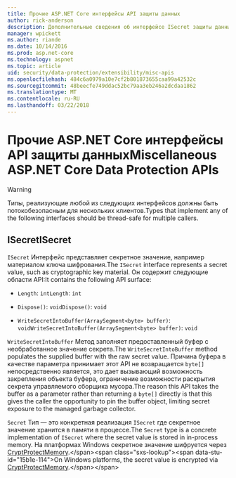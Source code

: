 ```yaml
---
title: Прочие ASP.NET Core интерфейсы API защиты данных
author: rick-anderson
description: Дополнительные сведения об интерфейсе ISecret защиты данных для ASP.NET Core.
manager: wpickett
ms.author: riande
ms.date: 10/14/2016
ms.prod: asp.net-core
ms.technology: aspnet
ms.topic: article
uid: security/data-protection/extensibility/misc-apis
ms.openlocfilehash: 484c6a0979a10e7cf2b801873655caa99a42532c
ms.sourcegitcommit: 48beecfe749ddac52bc79aa3eb246a2dcdaa1862
ms.translationtype: MT
ms.contentlocale: ru-RU
ms.lasthandoff: 03/22/2018
---
```

# <a name="miscellaneous-aspnet-core-data-protection-apis"></a><span data-ttu-id="15b1e-103">Прочие ASP.NET Core интерфейсы API защиты данных</span><span class="sxs-lookup"><span data-stu-id="15b1e-103">Miscellaneous ASP.NET Core Data Protection APIs</span></span>

<a name="data-protection-extensibility-mics-apis"></a>

>[!WARNING]
> <span data-ttu-id="15b1e-104">Типы, реализующие любой из следующих интерфейсов должны быть потокобезопасным для нескольких клиентов.</span><span class="sxs-lookup"><span data-stu-id="15b1e-104">Types that implement any of the following interfaces should be thread-safe for multiple callers.</span></span>

## <a name="isecret"></a><span data-ttu-id="15b1e-105">ISecret</span><span class="sxs-lookup"><span data-stu-id="15b1e-105">ISecret</span></span>

<span data-ttu-id="15b1e-106">`ISecret` Интерфейс представляет секретное значение, например материалом ключа шифрования.</span><span class="sxs-lookup"><span data-stu-id="15b1e-106">The `ISecret` interface represents a secret value, such as cryptographic key material.</span></span> <span data-ttu-id="15b1e-107">Он содержит следующие области API:</span><span class="sxs-lookup"><span data-stu-id="15b1e-107">It contains the following API surface:</span></span>

* <span data-ttu-id="15b1e-108">`Length`: `int`</span><span class="sxs-lookup"><span data-stu-id="15b1e-108">`Length`: `int`</span></span>

* <span data-ttu-id="15b1e-109">`Dispose()`: `void`</span><span class="sxs-lookup"><span data-stu-id="15b1e-109">`Dispose()`: `void`</span></span>

* <span data-ttu-id="15b1e-110">`WriteSecretIntoBuffer(ArraySegment<byte> buffer)`: `void`</span><span class="sxs-lookup"><span data-stu-id="15b1e-110">`WriteSecretIntoBuffer(ArraySegment<byte> buffer)`: `void`</span></span>

<span data-ttu-id="15b1e-111">`WriteSecretIntoBuffer` Метод заполняет предоставленный буфер с необработанное значение секрета.</span><span class="sxs-lookup"><span data-stu-id="15b1e-111">The `WriteSecretIntoBuffer` method populates the supplied buffer with the raw secret value.</span></span> <span data-ttu-id="15b1e-112">Причина буфера в качестве параметра принимает этот API не возвращается `byte[]` непосредственно является, это дает вызывающий возможность закрепления объекта буфера, ограничение возможности раскрытия секрета управляемого сборщика мусора.</span><span class="sxs-lookup"><span data-stu-id="15b1e-112">The reason this API takes the buffer as a parameter rather than returning a `byte[]` directly is that this gives the caller the opportunity to pin the buffer object, limiting secret exposure to the managed garbage collector.</span></span>

<span data-ttu-id="15b1e-113">`Secret` Тип — это конкретная реализация `ISecret` где секретное значение хранится в памяти в процессе.</span><span class="sxs-lookup"><span data-stu-id="15b1e-113">The `Secret` type is a concrete implementation of `ISecret` where the secret value is stored in in-process memory.</span></span> <span data-ttu-id="15b1e-114">На платформах Windows секретное значение шифруется через [CryptProtectMemory](https://msdn.microsoft.com/library/windows/desktop/aa380262(v=vs.85).aspx).</span><span class="sxs-lookup"><span data-stu-id="15b1e-114">On Windows platforms, the secret value is encrypted via [CryptProtectMemory](https://msdn.microsoft.com/library/windows/desktop/aa380262(v=vs.85).aspx).</span></span>
